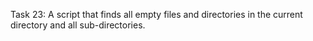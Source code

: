 Task 23: A script that finds all empty files and directories in the current directory and all sub-directories.
